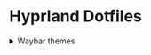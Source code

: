 # Hyprland Dotfiles
<details> 
  <summary> Waybar themes </summary>
  
   - 
     <details> 
       <summary> Monochrome </summary>
    
      ![image](https://raw.githubusercontent.com/gkmax132/hyprland_dotfiles/refs/heads/main/images/waybar/monochrome.png)
  -
     <details>
      <summary> Personal </summary>

      ![image](https://raw.githubusercontent.com/gkmax132/hyprland_dotfiles/refs/heads/main/images/waybar/personal.png) 
  -
     <details>
      <summary> Cyberpunk </summary>

      ![image](https://raw.githubusercontent.com/gkmax132/hyprland_dotfiles/refs/heads/main/images/waybar/cyberpunk.png) 
  -
     <details>
      <summary> Cyberpunk Red </summary>

      ![image](https://raw.githubusercontent.com/gkmax132/hyprland_dotfiles/refs/heads/main/images/waybar/cyberpunk_red.png) 
      
     </details>
